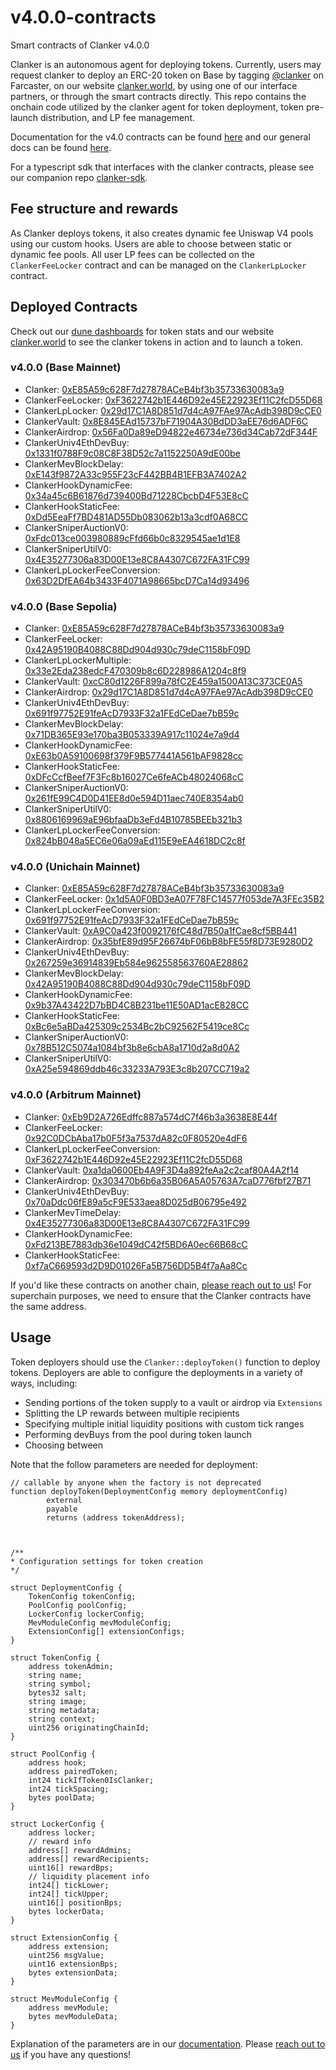 # v4.0.0-contracts

Smart contracts of Clanker v4.0.0

Clanker is an autonomous agent for deploying tokens. Currently, users may request clanker to deploy an ERC-20 token on Base by tagging [@clanker](https://farcaster.xyz/clanker/casts-and-replies) on Farcaster, on our website [clanker.world](https://www.clanker.world/deploy), by using one of our interface partners, or through the smart contracts directly. This repo contains the onchain code utilized by the clanker agent for token deployment, token pre-launch distribution, and LP fee management.

Documentation for the v4.0 contracts can be found [here](https://clanker.gitbook.io/clanker-documentation/references/core-contracts/v4.0.0) and our general docs can be found [here](https://clanker.gitbook.io/clanker-documentation).

For a typescript sdk that interfaces with the clanker contracts, please see our companion repo [clanker-sdk](https://github.com/clanker-devco/clanker-sdk).


## Fee structure and rewards
As Clanker deploys tokens, it also creates dynamic fee Uniswap V4 pools using our custom hooks. Users are able to choose between static or dynamic fee pools. All user LP fees can be collected on the `ClankerFeeLocker` contract and can be managed on the `ClankerLpLocker` contract.

## Deployed Contracts

Check out our [dune dashboards](https://dune.com/clanker_protection_team) for token stats and our website [clanker.world](https://clanker.world) to see the clanker tokens in action and to launch a token.

### v4.0.0 (Base Mainnet)
- Clanker: [0xE85A59c628F7d27878ACeB4bf3b35733630083a9](https://basescan.org/address/0xE85A59c628F7d27878ACeB4bf3b35733630083a9)
- ClankerFeeLocker: [0xF3622742b1E446D92e45E22923Ef11C2fcD55D68](https://basescan.org/address/0xF3622742b1E446D92e45E22923Ef11C2fcD55D68)
- ClankerLpLocker: [0x29d17C1A8D851d7d4cA97FAe97AcAdb398D9cCE0](https://basescan.org/address/0x29d17C1A8D851d7d4cA97FAe97AcAdb398D9cCE0)
- ClankerVault: [0x8E845EAd15737bF71904A30BdDD3aEE76d6ADF6C](https://basescan.org/address/0x8E845EAd15737bF71904A30BdDD3aEE76d6ADF6C)
- ClankerAirdrop: [0x56Fa0Da89eD94822e46734e736d34Cab72dF344F](https://basescan.org/address/0x56Fa0Da89eD94822e46734e736d34Cab72dF344F)
- ClankerUniv4EthDevBuy: [0x1331f0788F9c08C8F38D52c7a1152250A9dE00be](https://basescan.org/address/0x1331f0788F9c08C8F38D52c7a1152250A9dE00be)
- ClankerMevBlockDelay: [0xE143f9872A33c955F23cF442BB4B1EFB3A7402A2](https://basescan.org/address/0xE143f9872A33c955F23cF442BB4B1EFB3A7402A2)
- ClankerHookDynamicFee: [0x34a45c6B61876d739400Bd71228CbcbD4F53E8cC](https://basescan.org/address/0x34a45c6B61876d739400Bd71228CbcbD4F53E8cC)
- ClankerHookStaticFee: [0xDd5EeaFf7BD481AD55Db083062b13a3cdf0A68CC](https://basescan.org/address/0xDd5EeaFf7BD481AD55Db083062b13a3cdf0A68CC)
- ClankerSniperAuctionV0: [0xFdc013ce003980889cFfd66b0c8329545ae1d1E8](https://basescan.org/address/0xFdc013ce003980889cFfd66b0c8329545ae1d1E8)
- ClankerSniperUtilV0: [0x4E35277306a83D00E13e8C8A4307C672FA31FC99](https://basescan.org/address/0x4E35277306a83D00E13e8C8A4307C672FA31FC99)
- ClankerLpLockerFeeConversion: [0x63D2DfEA64b3433F4071A98665bcD7Ca14d93496](https://basescan.org/address/0x63D2DfEA64b3433F4071A98665bcD7Ca14d93496)

### v4.0.0 (Base Sepolia)
- Clanker: [0xE85A59c628F7d27878ACeB4bf3b35733630083a9](https://sepolia.basescan.org/address/0xE85A59c628F7d27878ACeB4bf3b35733630083a9)
- ClankerFeeLocker: [0x42A95190B4088C88Dd904d930c79deC1158bF09D](https://sepolia.basescan.org/address/0x42A95190B4088C88Dd904d930c79deC1158bF09D)
- ClankerLpLockerMultiple: [0x33e2Eda238edcF470309b8c6D228986A1204c8f9](https://sepolia.basescan.org/address/0x33e2Eda238edcF470309b8c6D228986A1204c8f9)
- ClankerVault: [0xcC80d1226F899a78fC2E459a1500A13C373CE0A5](https://sepolia.basescan.org/address/0xcC80d1226F899a78fC2E459a1500A13C373CE0A5)
- ClankerAirdrop: [0x29d17C1A8D851d7d4cA97FAe97AcAdb398D9cCE0](https://sepolia.basescan.org/address/0x29d17C1A8D851d7d4cA97FAe97AcAdb398D9cCE0)
- ClankerUniv4EthDevBuy: [0x691f97752E91feAcD7933F32a1FEdCeDae7bB59c](https://sepolia.basescan.org/address/0x691f97752E91feAcD7933F32a1FEdCeDae7bB59c)
- ClankerMevBlockDelay: [0x71DB365E93e170ba3B053339A917c11024e7a9d4](https://sepolia.basescan.org/address/0x71DB365E93e170ba3B053339A917c11024e7a9d4)
- ClankerHookDynamicFee: [0xE63b0A59100698f379F9B577441A561bAF9828cc](https://sepolia.basescan.org/address/0xE63b0A59100698f379F9B577441A561bAF9828cc)
- ClankerHookStaticFee: [0xDFcCcfBeef7F3Fc8b16027Ce6feACb48024068cC](https://sepolia.basescan.org/address/0xDFcCcfBeef7F3Fc8b16027Ce6feACb48024068cC)
- ClankerSniperAuctionV0: [0x261fE99C4D0D41EE8d0e594D11aec740E8354ab0](https://sepolia.basescan.org/address/0x261fE99C4D0D41EE8d0e594D11aec740E8354ab0)
- ClankerSniperUtilV0: [0x8806169969aE96bfaaDb3eFd4B10785BEEb321b3](https://sepolia.basescan.org/address/0x8806169969aE96bfaaDb3eFd4B10785BEEb321b3)
- ClankerLpLockerFeeConversion: [0x824bB048a5EC6e06a09aEd115E9eEA4618DC2c8f](https://sepolia.basescan.org/address/0x824bB048a5EC6e06a09aEd115E9eEA4618DC2c8f)

### v4.0.0 (Unichain Mainnet)
- Clanker: [0xE85A59c628F7d27878ACeB4bf3b35733630083a9](https://uniscan.xyz/address/0xE85A59c628F7d27878ACeB4bf3b35733630083a9)
- ClankerFeeLocker: [0x1d5A0F0BD3eA07F78FC14577f053de7A3FEc35B2](https://uniscan.xyz/address/0x1d5A0F0BD3eA07F78FC14577f053de7A3FEc35B2)
- ClankerLpLockerFeeConversion: [0x691f97752E91feAcD7933F32a1FEdCeDae7bB59c](https://uniscan.xyz/address/0x691f97752E91feAcD7933F32a1FEdCeDae7bB59c)
- ClankerVault: [0xA9C0a423f0092176fC48d7B50a1fCae8cf5BB441](https://uniscan.xyz/address/0xA9C0a423f0092176fC48d7B50a1fCae8cf5BB441)
- ClankerAirdrop: [0x35bfE89d95F26674bF06bB8bFE55f8D73E9280D2](https://uniscan.xyz/address/0x35bfE89d95F26674bF06bB8bFE55f8D73E9280D2)
- ClankerUniv4EthDevBuy: [0x267259e36914839Eb584e962558563760AE28862](https://uniscan.xyz/address/0x267259e36914839Eb584e962558563760AE28862)
- ClankerMevBlockDelay: [0x42A95190B4088C88Dd904d930c79deC1158bF09D](https://uniscan.xyz/address/0x42A95190B4088C88Dd904d930c79deC1158bF09D)
- ClankerHookDynamicFee: [0x9b37A43422D7bBD4C8B231be11E50AD1acE828CC](https://uniscan.xyz/address/0x9b37A43422D7bBD4C8B231be11E50AD1acE828CC)
- ClankerHookStaticFee: [0xBc6e5aBDa425309c2534Bc2bC92562F5419ce8Cc](https://uniscan.xyz/address/0xBc6e5aBDa425309c2534Bc2bC92562F5419ce8Cc)
- ClankerSniperAuctionV0: [0x78B512C5074a1084bf3b8e6cbA8a1710d2a8d0A2](https://uniscan.xyz/address/0x78B512C5074a1084bf3b8e6cbA8a1710d2a8d0A2)
- ClankerSniperUtilV0: [0xA25e594869ddb46c33233A793E3c8b207CC719a2](https://uniscan.xyz/address/0xA25e594869ddb46c33233A793E3c8b207CC719a2)

### v4.0.0 (Arbitrum Mainnet)
- Clanker: [0xEb9D2A726Edffc887a574dC7f46b3a3638E8E44f](https://arbiscan.io/address/0xEb9D2A726Edffc887a574dC7f46b3a3638E8E44f)
- ClankerFeeLocker: [0x92C0DCbAba17b0F5f3a7537dA82c0F80520e4dF6](https://arbiscan.io/address/0x92C0DCbAba17b0F5f3a7537dA82c0F80520e4dF6)
- ClankerLpLockerFeeConversion: [0xF3622742b1E446D92e45E22923Ef11C2fcD55D68](https://arbiscan.io/address/0xF3622742b1E446D92e45E22923Ef11C2fcD55D68)
- ClankerVault: [0xa1da0600Eb4A9F3D4a892feAa2c2caf80A4A2f14](https://arbiscan.io/address/0xa1da0600Eb4A9F3D4a892feAa2c2caf80A4A2f14)
- ClankerAirdrop: [0x303470b6b6a35B06A5A05763A7caD776fbf27B71](https://arbiscan.io/address/0x303470b6b6a35B06A5A05763A7caD776fbf27B71)
- ClankerUniv4EthDevBuy: [0x70aDdc06fE89a5cF9E533aea8D025dB06795e492](https://arbiscan.io/address/0x70aDdc06fE89a5cF9E533aea8D025dB06795e492)
- ClankerMevTimeDelay: [0x4E35277306a83D00E13e8C8A4307C672FA31FC99](https://arbiscan.io/address/0x4E35277306a83D00E13e8C8A4307C672FA31FC99)
- ClankerHookDynamicFee: [0xFd213BE7883db36e1049dC42f5BD6A0ec66B68cC](https://arbiscan.io/address/0xFd213BE7883db36e1049dC42f5BD6A0ec66B68cC)
- ClankerHookStaticFee: [0xf7aC669593d2D9D01026Fa5B756DD5B4f7aAa8Cc](https://arbiscan.io/address/0xf7aC669593d2D9D01026Fa5B756DD5B4f7aAa8Cc)


If you'd like these contracts on another chain, [please reach out to us](https://clanker.gitbook.io/clanker-documentation/references/contact)! For superchain purposes, we need to ensure that the Clanker contracts have the same address.


## Usage

Token deployers should use the `Clanker::deployToken()` function to deploy tokens. Deployers are able to configure the deployments in a variety of ways, including:
- Sending portions of the token supply to a vault or airdrop via `Extensions`
- Splitting the LP rewards between multiple recipients
- Specifying multiple initial liquidity positions with custom tick ranges
- Performing devBuys from the pool during token launch
- Choosing between 



Note that the follow parameters are needed for deployment:
```solidity
// callable by anyone when the factory is not deprecated
function deployToken(DeploymentConfig memory deploymentConfig)
        external
        payable
        returns (address tokenAddress);



/**
* Configuration settings for token creation
*/

struct DeploymentConfig {
    TokenConfig tokenConfig;
    PoolConfig poolConfig;
    LockerConfig lockerConfig;
    MevModuleConfig mevModuleConfig;
    ExtensionConfig[] extensionConfigs;
}

struct TokenConfig {
    address tokenAdmin;
    string name;
    string symbol;
    bytes32 salt;
    string image;
    string metadata;
    string context;
    uint256 originatingChainId;
}

struct PoolConfig {
    address hook;
    address pairedToken;
    int24 tickIfToken0IsClanker;
    int24 tickSpacing;
    bytes poolData;
}

struct LockerConfig {
    address locker;
    // reward info
    address[] rewardAdmins;
    address[] rewardRecipients;
    uint16[] rewardBps;
    // liquidity placement info
    int24[] tickLower;
    int24[] tickUpper;
    uint16[] positionBps;
    bytes lockerData;
}

struct ExtensionConfig {
    address extension;
    uint256 msgValue;
    uint16 extensionBps;
    bytes extensionData;
}

struct MevModuleConfig {
    address mevModule;
    bytes mevModuleData;
}
```

Explanation of the parameters are in our [documentation](https://clanker.gitbook.io/clanker-documentation/references/core-contracts/v4.0.0). Please [reach out to us](https://clanker.gitbook.io/clanker-documentation/references/contact) if you have any questions! 
